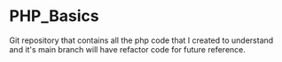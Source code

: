 # PHP_Basics

Git repository that contains all the php code that I created to understand and it's main branch will have refactor code for future reference.
